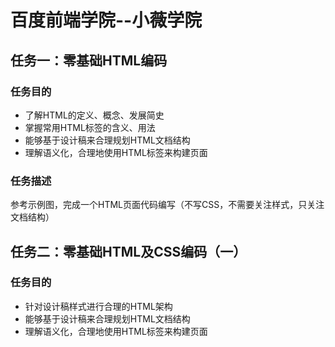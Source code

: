 # 百度前端学院--小薇学院
## 任务一：零基础HTML编码

### 任务目的
 * 了解HTML的定义、概念、发展简史
 * 掌握常用HTML标签的含义、用法
 * 能够基于设计稿来合理规划HTML文档结构
 * 理解语义化，合理地使用HTML标签来构建页面

### 任务描述
参考示例图，完成一个HTML页面代码编写（不写CSS，不需要关注样式，只关注文档结构）

## 任务二：零基础HTML及CSS编码（一）

### 任务目的
 * 针对设计稿样式进行合理的HTML架构  
  * 能够基于设计稿来合理规划HTML文档结构
  * 理解语义化，合理地使用HTML标签来构建页面
